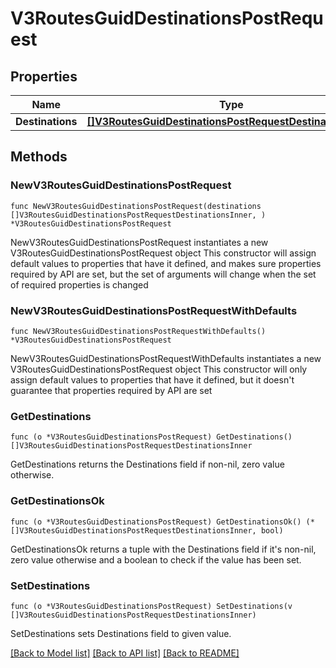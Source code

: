 # V3RoutesGuidDestinationsPostRequest

## Properties

Name | Type | Description | Notes
------------ | ------------- | ------------- | -------------
**Destinations** | [**[]V3RoutesGuidDestinationsPostRequestDestinationsInner**](V3RoutesGuidDestinationsPostRequestDestinationsInner.md) |  | 

## Methods

### NewV3RoutesGuidDestinationsPostRequest

`func NewV3RoutesGuidDestinationsPostRequest(destinations []V3RoutesGuidDestinationsPostRequestDestinationsInner, ) *V3RoutesGuidDestinationsPostRequest`

NewV3RoutesGuidDestinationsPostRequest instantiates a new V3RoutesGuidDestinationsPostRequest object
This constructor will assign default values to properties that have it defined,
and makes sure properties required by API are set, but the set of arguments
will change when the set of required properties is changed

### NewV3RoutesGuidDestinationsPostRequestWithDefaults

`func NewV3RoutesGuidDestinationsPostRequestWithDefaults() *V3RoutesGuidDestinationsPostRequest`

NewV3RoutesGuidDestinationsPostRequestWithDefaults instantiates a new V3RoutesGuidDestinationsPostRequest object
This constructor will only assign default values to properties that have it defined,
but it doesn't guarantee that properties required by API are set

### GetDestinations

`func (o *V3RoutesGuidDestinationsPostRequest) GetDestinations() []V3RoutesGuidDestinationsPostRequestDestinationsInner`

GetDestinations returns the Destinations field if non-nil, zero value otherwise.

### GetDestinationsOk

`func (o *V3RoutesGuidDestinationsPostRequest) GetDestinationsOk() (*[]V3RoutesGuidDestinationsPostRequestDestinationsInner, bool)`

GetDestinationsOk returns a tuple with the Destinations field if it's non-nil, zero value otherwise
and a boolean to check if the value has been set.

### SetDestinations

`func (o *V3RoutesGuidDestinationsPostRequest) SetDestinations(v []V3RoutesGuidDestinationsPostRequestDestinationsInner)`

SetDestinations sets Destinations field to given value.



[[Back to Model list]](../README.md#documentation-for-models) [[Back to API list]](../README.md#documentation-for-api-endpoints) [[Back to README]](../README.md)


